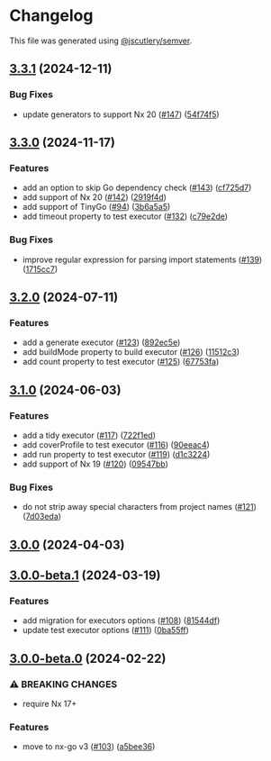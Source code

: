 # Changelog

This file was generated using [@jscutlery/semver](https://github.com/jscutlery/semver).

## [3.3.1](https://github.com/nx-go/nx-go/compare/v3.3.0...v3.3.1) (2024-12-11)


### Bug Fixes

* update generators to support Nx 20 ([#147](https://github.com/nx-go/nx-go/issues/147)) ([54f74f5](https://github.com/nx-go/nx-go/commit/54f74f5975fa3ffe711cc9ef160209c1cd694714))

## [3.3.0](https://github.com/nx-go/nx-go/compare/v3.2.0...v3.3.0) (2024-11-17)


### Features

* add an option to skip Go dependency check ([#143](https://github.com/nx-go/nx-go/issues/143)) ([cf725d7](https://github.com/nx-go/nx-go/commit/cf725d71a284f5374d7daa74bef41e3a0e63d2c4))
* add support of Nx 20 ([#142](https://github.com/nx-go/nx-go/issues/142)) ([2919f4d](https://github.com/nx-go/nx-go/commit/2919f4d6acf03f7a585ea8559240dd9c6a9b1901))
* add support of TinyGo ([#94](https://github.com/nx-go/nx-go/issues/94)) ([3b6a5a5](https://github.com/nx-go/nx-go/commit/3b6a5a57482f1db9ea40991254057f1526239456))
* add timeout property to test executor ([#132](https://github.com/nx-go/nx-go/issues/132)) ([c79e2de](https://github.com/nx-go/nx-go/commit/c79e2deaef250e50f7b8533f52ca2201be0ce468))


### Bug Fixes

* improve regular expression for parsing import statements ([#139](https://github.com/nx-go/nx-go/issues/139)) ([1715cc7](https://github.com/nx-go/nx-go/commit/1715cc75736c7014096128c3d80f4af2836e8069))

## [3.2.0](https://github.com/nx-go/nx-go/compare/v3.1.0...v3.2.0) (2024-07-11)


### Features

* add a generate executor ([#123](https://github.com/nx-go/nx-go/issues/123)) ([892ec5e](https://github.com/nx-go/nx-go/commit/892ec5e4b81feee9e0fe7e562d264a824443e81c))
* add buildMode property to build executor ([#126](https://github.com/nx-go/nx-go/issues/126)) ([11512c3](https://github.com/nx-go/nx-go/commit/11512c3dc56477328992ba145b95e49407f045ca))
* add count property to test executor ([#125](https://github.com/nx-go/nx-go/issues/125)) ([67753fa](https://github.com/nx-go/nx-go/commit/67753fa4980ff3c3d9c2c7a1b714aadc55e36a17))

## [3.1.0](https://github.com/nx-go/nx-go/compare/v3.0.0...v3.1.0) (2024-06-03)


### Features

* add a tidy executor ([#117](https://github.com/nx-go/nx-go/issues/117)) ([722f1ed](https://github.com/nx-go/nx-go/commit/722f1ede0f3804786c3326db53d55835f497bf7f))
* add coverProfile to test executor ([#116](https://github.com/nx-go/nx-go/issues/116)) ([90eeac4](https://github.com/nx-go/nx-go/commit/90eeac45f6c5eab132a6eacf675ed30c963c5454))
* add run property to test executor ([#119](https://github.com/nx-go/nx-go/issues/119)) ([d1c3224](https://github.com/nx-go/nx-go/commit/d1c3224372b30f31bcaef570cc549d2d435e2a4b))
* add support of Nx 19 ([#120](https://github.com/nx-go/nx-go/issues/120)) ([09547bb](https://github.com/nx-go/nx-go/commit/09547bb0e4a0927f0fcf9905b3ea93760a628f9b))


### Bug Fixes

* do not strip away special characters from project names ([#121](https://github.com/nx-go/nx-go/issues/121)) ([7d03eda](https://github.com/nx-go/nx-go/commit/7d03edaaf2abc4f12ac47e2f9abf535ce114c4d3))

## [3.0.0](https://github.com/nx-go/nx-go/compare/v3.0.0-beta.1...v3.0.0) (2024-04-03)

## [3.0.0-beta.1](https://github.com/nx-go/nx-go/compare/v3.0.0-beta.0...v3.0.0-beta.1) (2024-03-19)


### Features

* add migration for executors options ([#108](https://github.com/nx-go/nx-go/issues/108)) ([81544df](https://github.com/nx-go/nx-go/commit/81544df0296f6b94e17cf9e6cd1dfe25a386d562))
* update test executor options ([#111](https://github.com/nx-go/nx-go/issues/111)) ([0ba55ff](https://github.com/nx-go/nx-go/commit/0ba55ffcf7a7e8473a1338673124e2667e934523))

## [3.0.0-beta.0](https://github.com/nx-go/nx-go/compare/v2.8.0...v3.0.0-beta.0) (2024-02-22)

### ⚠ BREAKING CHANGES

* require Nx 17+

### Features

* move to nx-go v3 ([#103](https://github.com/nx-go/nx-go/issues/103)) ([a5bee36](https://github.com/nx-go/nx-go/commit/a5bee36f78fd4c820fdece8d8e59e82e5ebf3472))
